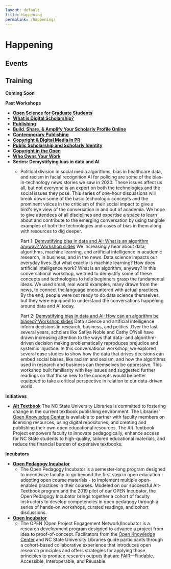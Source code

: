 ```yaml
---
layout: default 
title: Happening
permalink: /happening/
---
```


<link rel="preconnect" href="https://fonts.googleapis.com">
<link rel="preconnect" href="https://fonts.gstatic.com" crossorigin>
<link href="https://fonts.googleapis.com/css2?family=Azeret+Mono:wght@100&family=Urbanist:wght@700&display=swap" rel="stylesheet">

# Happening 

## Events

## Training

**Coming Soon**

**Past Workshops**
  - [**Open Science for Graduate Students**](https://docs.google.com/document/d/1MFJaP9qdit1xn2Wl1NQ3g3npBXa3u-iy7Y5CQdKKcvY/edit?usp=sharing)
  - [**What is Digital Scholarship?**](https://docs.google.com/presentation/d/11HGpNbTfuGIb9Be_RpOTFkkk87G-ityyv1OmfdEdfrc/edit?usp=sharing)
  - [**Publishing**](https://drive.google.com/drive/folders/1OMpnVj4i3ImI8xaT4dk9vuojJ_lDj6v6?usp=sharing)
  - [**Build, Share, &amp; Amplify Your Scholarly Profile Online**](https://docs.google.com/presentation/d/1S4Y1YByoFvqpdNKx0DuIO_AhbJwTSx-7UW_k3Y6vWD0/edit?usp=sharing)
  - [**Contemporary Publishing**](https://docs.google.com/presentation/d/1ZkfVBpbO0S24NMtFXot2xMVG2rfH7iD1uaz7R4IJo\_E/edit?usp=sharing)
  - [**Copyright &amp; Digital Media in PR**](https://docs.google.com/presentation/d/1N2G7xJjLkDmWbJqH0ylZ-htfOl0DgiXwwMerTFN65w4/edit?usp=sharing)
  - [**Public Scholarship and Scholarly Identity**](https://docs.google.com/presentation/d/1o5mf2GcdNYvNIo0eh-gJZvGxZOAIgqQovNKYTACZYEY/edit?usp=sharing)
  - [**Copyright in the Open**](https://docs.google.com/document/d/13DF4bFq-DuS5MnxwjA6WNTwvUUk3EuUqzOsrYZtQJwM/edit?usp=sharing)
  - [**Who Owns Your Work**](https://docs.google.com/presentation/d/1TVJJQ2YuMg3tVEXvSZrggLYeUzXjWc6qogpuZRdggyg/edit?usp=sharing)
  - **Series: Demystifying bias in data and AI**
    - Political division in social media algorithms, bias in healthcare data, and racism in facial recognition AI for policing are some of the bias-in-technology news stories we saw in 2020. These issues affect us all, but not everyone is an expert on both the technologies and the social issues they pose. This series of one-hour discussions will break down some of the basic technologic concepts and the prominent voices in the criticism of their social impact to give a bird&#39;s eye view of the conversation in and out of academia. We hope to give attendees of all disciplines and expertise a space to learn about and contribute to the emerging conversation by using tangible examples of both the technologies and cases of bias in them along with resources to dig deeper.
      
      Part 1: [Demystifying bias in data and AI: What is an algorithm anyway? Workshop slides](https://docs.google.com/presentation/d/14fpfJkTALdSjnDPZ3szCndWxXZiLP7pn0qs0t4wuVSU/edit#slide=id.p) 
       We increasingly hear about data, algorithms, machine learning, and artificial intelligence in academic research, in business, and in the news. Data science impacts our everyday lives. But what exactly is machine learning? How does artificial intelligence work? What is an algorithm, anyway? In this conversational workshop, we tried to demystify some of these concepts and technologies to help beginners grasp the fundamental ideas. We used small, real world examples, many drawn from the news, to connect the language encountered with actual practices. By the end, people were not ready to do data science themselves, but they were equipped to understand the conversations happening around data and AI today.

      Part 2: [Demystifying bias in data and AI: How can an algorithm be biased? Workshop slides](https://docs.google.com/presentation/d/1ZeRc4zU3a4Aje8vqbyocg4f4PMHxKdqZa-VYt8gJzuY/edit#slide=id.gceba9b88c9_0_161) 
      Data science and artificial intelligence inform decisions in research, business, and politics. Over the last several years, scholars like Safiya Noble and Cathy O&#39;Neil have drawn increasing attention to the ways that data- and algorithm-driven decision making problematically reproduces prejudice and systemic injustice. In this conversational workshop, we explored several case studies to show how the data that drives decisions can embed social biases, like racism and sexism, and how the algorithms used in research and business can themselves be oppressive. This workshop built familiarity with key issues and suggested further readings so that those new to the concepts would be better equipped to take a critical perspective in relation to our data-driven world.

  

**Initiatives**

- [**Alt Textbook**](https://www.lib.ncsu.edu/alttextbook)
   The NC State University Libraries is committed to fostering change in the current textbook publishing environment. The Libraries&#39; [Open Knowledge Center](https://www.lib.ncsu.edu/department/okc) is available to partner with faculty members on licensing resources, using digital repositories, and creating and publishing their own open educational resources. The Alt-Textbook Project empowers faculty to innovate pedagogically, enhance access for NC State students to high-quality, tailored educational materials, and reduce the financial burden of expensive textbooks.

**Incubators**

- [**Open Pedagogy Incubator**](https://www.lib.ncsu.edu/open-pedagogy-incubator)
  - The Open Pedagogy Incubator is a semester-long program designed to incentivize faculty to go beyond the first step in open education - adopting open course materials - to implement multiple open-enabled practices in their courses. Modeled on our successful Alt-Textbook program and the 2019 pilot of our OPEN Incubator, the Open Pedagogy Incubator brings together a cohort of faculty instructors to develop competencies in open pedagogy through a series of hands-on workshops, curated readings, and cohort discussions.
- [**Open Incubator**](https://www.lib.ncsu.edu/open-incubator)
  - The OPEN (Open Project Engagement Network)Incubator is a research development program designed to advance a project from idea to proof-of-concept. Facilitators from the [Open Knowledge Center](https://www.lib.ncsu.edu/department/okc) and NC State University Libraries guide participants through a cohort-based collaborative experience that introduces open research principles and offers strategies for applying those principles to produce research outputs that are [FAIR](https://en.wikipedia.org/wiki/FAIR_data)—Findable, Accessible, Interoperable, and Reusable.
